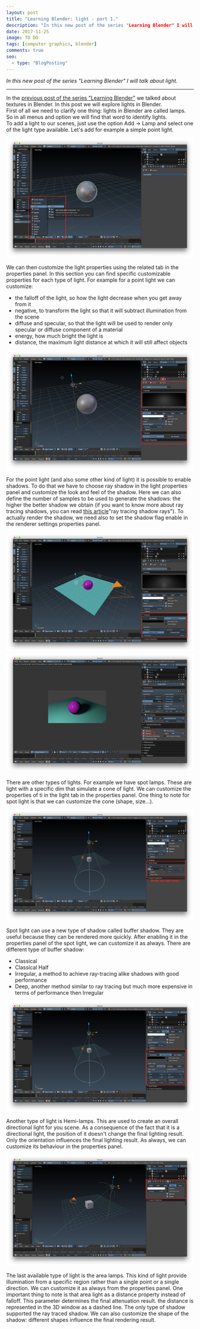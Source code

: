 ```yaml
---
layout: post
title: "Learning Blender: light - part 1."
description: "In this new post of the series "Learning Blender" I will talk about light."
date: 2017-11-25
image: TO DO
tags: [computer graphics, blender]
comments: true
seo:
  - type: "BlogPosting"
---
```


*In this new post of the series "Learning Blender" I will talk about light.*

---

In the [previous post of the series "Learning Blender"](TODO) we talked about textures in Blender. In this post we 
will explore lights in Blender.  
First of all we need to clarify one thing: lights in Blender are called lamps. So in all menus and option we will 
find that word to identify lights.  
To add a light to our scenes, just use the option Add -> Lamp and select one of the light type available.  Let's add 
for example a simple point light. 

![blender add light](/assets/images/posts/blender-add-light.jpg "blender add light")

We can then customize the light properties using the related tab in the properties panel. In this section you can 
find specific customizable properties for each type of light.
For example for a point light we can customize:

* the falloff of the light, so how the light decrease when you get away from it
* negative, to transform the light so that it will subtract illumination from the scene
* diffuse and specular, so that the light will be used to render only specular or diffuse component of a material
* energy, how much bright the light is
* distance, the maximum light distance at which it will still affect objects

![blender properties point light](/assets/images/posts/blender-point-light.jpg "blender point light")

For the point light (and also some other kind of light) it is possible to enable shadows. To do that we have to 
choose ray shadow in the light properties panel and customize the look and feel of the shadow. Here we can also 
define the number of samples to be used to generate the shadows: the higher the better shadow we obtain (if you 
want to know more about ray tracing shadows, you can read [this article](https://www.scratchapixel.com/lessons/3d-basic-rendering/introduction-to-ray-tracing/implementing-the-raytracing-algorithm)"ray tracing shadow rays"). 
To actually render the shadow, we need also to set the shadow flag enable in the renderer settings properties panel.

![blender shadow enable 1](/assets/images/posts/blender-shadow-enable-1.jpg "blender shadow enable 1")
![blender shadow enable 2](/assets/images/posts/blender-shadow-enable-2.jpg "blender shadow enable 2")

There are other types of lights. For example we have spot lamps. These are light with a specific dim that simulate a 
cone of light. We can customize the properties of ti in the light tab in the properties panel. One thing to note for 
spot light is that we can customize the cone (shape, size...).

![blender spot light](/assets/images/posts/blender-spot-light.jpg "blender spot light")

Spot light can use a new type of shadow called buffer shadow. They are useful because they can be rendered more 
quickly. After enabling it in the properties panel of the spot light, we can customize it as always. There are 
different type of buffer shadow:

* Classical
* Classical Half
* Irregular, a method to achieve ray-tracing alike shadows with good performance
* Deep, another method similar to ray tracing but much more expensive in terms of performance then Irregular

![blender spot light shadow](/assets/images/posts/blender-spot-light-shadow.jpg "blender spot light shadow")

Another type of light is Hemi-lamps. This are used to create an overall directional light for you scene. As a 
consequence of the fact that it is a directional light, the position of it doesn't change the final lighting result. 
Only the orientation influences the final lighting result. As always, we can customize its behaviour in the 
properties panel.

![blender hemi lamps](/assets/images/posts/blender-hemi-lamps.jpg "blender hemi lamps")

The last available type of light is the area lamps. This kind of light provide illumination from a specific region 
rather than a single point or a single direction. We can customize it as always from the properties panel. One 
important thing to note is that area light as a distance property instead of falloff. This parameter determines the 
final attenuation result. the distance is represented in the 3D window as a dashed line. The only type of shadow 
supported the ray traced shadow. We can also customize the shape of the shadow: different shapes influence the final 
rendering result.

  



 

